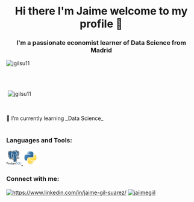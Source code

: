 <h1 align="center"> Hi there I'm Jaime welcome to my profile 👋</h1>
<h3 align="center">I'm a passionate economist learner of Data Science from Madrid</h3>

<p align="left"> <img src="https://komarev.com/ghpvc/?username=jgilsu11&label=Profile%20views&color=0e75b6&style=flat" alt="jgilsu11" /> </p>
<br>
<br>
<p>&nbsp;<img align="center" src="https://github-readme-stats.vercel.app/api?username=jgilsu11&show_icons=true&locale=en" alt="jgilsu11" /></p>
<br>
<br>
🌱 I’m currently learning _Data Science_
<br>
<br>
<h3 align="left">Languages and Tools:</h3>
<p align="left"> <a href="https://www.postgresql.org" target="_blank" rel="noreferrer"> <img src="https://raw.githubusercontent.com/devicons/devicon/master/icons/postgresql/postgresql-original-wordmark.svg" alt="postgresql" width="40" height="40"/> </a> <a href="https://www.python.org" target="_blank" rel="noreferrer"> <img src="https://raw.githubusercontent.com/devicons/devicon/master/icons/python/python-original.svg" alt="python" width="40" height="40"/> </a> </p>




<h3 align="left">Connect with me:</h3>
<p align="left">
<a href="https://linkedin.com/in/https://www.linkedin.com/in/jaime-gil-suarez/" target="blank"><img align="center" src="https://raw.githubusercontent.com/rahuldkjain/github-profile-readme-generator/master/src/images/icons/Social/linked-in-alt.svg" alt="https://www.linkedin.com/in/jaime-gil-suarez/" height="30" width="40" /></a>
<a href="https://instagram.com/jaiimegiil" target="blank"><img align="center" src="https://raw.githubusercontent.com/rahuldkjain/github-profile-readme-generator/master/src/images/icons/Social/instagram.svg" alt="jaiimegiil" height="30" width="40" /></a>
</p>
